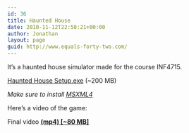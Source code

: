 ```yaml
---
id: 36
title: Haunted House
date: 2010-11-12T22:58:21+00:00
author: Jonathan
layout: page
guid: http://www.equals-forty-two.com/
---
```


It&#8217;s a haunted house simulator made for the course INF4715.

[Haunted House Setup.exe](http://www.equals-forty-two.com//foz/files/Haunted%20House%20Setup.exe) (~200 MB)
  
_Make sure to install [MSXML4](http://www.microsoft.com/downloads/details.aspx?FamilyID=7f6c0cb4-7a5e-4790-a7cf-9e139e6819c0&displaylang=en)_

Here&#8217;s a video of the game:
  
Final video **[(mp4) [~80 MB]](http://www.equals-forty-two.com//videos/Haunted%20Final.mp4)**
